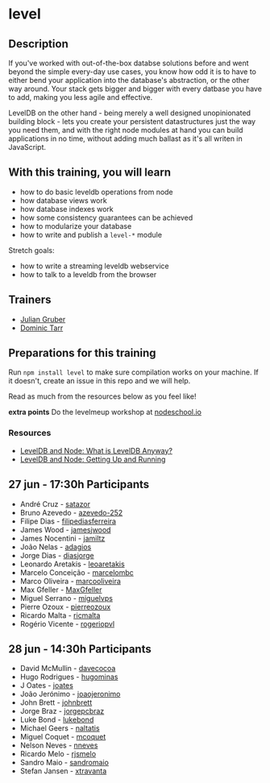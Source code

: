 level
=====================


## Description

If you've worked with out-of-the-box databse solutions before and went beyond the simple every-day use cases,
you know how odd it is to have to either bend your application into the database's abstraction, or the other way around.
Your stack gets bigger and bigger with every datbase you have to add, making you less agile and effective.

LevelDB on the other hand - being merely a well designed unopinionated building block - lets you create your persistent datastructures just the way you need them, and with the right node modules at hand you can build applications in no time, without adding much ballast as it's all writen in JavaScript.

## With this training, you will learn

- how to do basic leveldb operations from node
- how database views work
- how database indexes work
- how some consistency guarantees can be achieved
- how to modularize your database
- how to write and publish a `level-*` module

Stretch goals:

- how to write a streaming leveldb webservice
- how to talk to a leveldb from the browser

## Trainers

* [Julian Gruber](https://github.com/juliangruber)
* [Dominic Tarr](https://github.com/dominictarr)

## Preparations for this training

Run `npm install level` to make sure compilation works on your machine. If it doesn't, create an issue in this repo and we will help.

Read as much from the resources below as you feel like!

**extra points** Do the levelmeup workshop at [nodeschool.io](http://nodeschool.io/#levelmeup)

### Resources

* [LevelDB and Node: What is LevelDB Anyway?](http://dailyjs.com/2013/04/19/leveldb-and-node-1/)
* [LevelDB and Node: Getting Up and Running](http://dailyjs.com/2013/05/03/leveldb-and-node-2/)

## 27 jun - 17:30h Participants

- André Cruz - [satazor](https://github.com/satazor)
- Bruno Azevedo - [azevedo-252](https://github.com/azevedo-252)
- Filipe Dias - [filipediasferreira](https://github.com/filipediasferreira)
- James Wood - [jamesjwood](https://github.com/jamesjwood)
- James Nocentini - [jamiltz](https://github.com/jamiltz)
- João Nelas - [adagios](https://github.com/adagios)
- Jorge Dias - [diasjorge](https://github.com/diasjorge)
- Leonardo Aretakis - [leoaretakis](https://github.com/leoaretakis)
- Marcelo Conceição - [marcelombc](https://github.com/marcelombc)
- Marco Oliveira - [marcooliveira](https://github.com/marcooliveira)
- Max Gfeller - [MaxGfeller](https://github.com/MaxGfeller)
- Miguel Serrano - [miguelvps](https://github.com/miguelvps)
- Pierre Ozoux - [pierreozoux](https://github.com/pierreozoux)
- Ricardo Malta - [ricmalta](https://github.com/ricmalta)
- Rogério Vicente - [rogeriopvl](https://github.com/rogeriopvl)

## 28 jun - 14:30h Participants

- David McMullin - [davecocoa](https://github.com/davecocoa)
- Hugo Rodrigues - [hugominas](https://github.com/hugominas)
- J Oates - [joates](https://github.com/joates)
- João Jerónimo - [joaojeronimo](https://github.com/joaojeronimo)
- John Brett - [johnbrett](https://github.com/johnbrett)
- Jorge Braz - [jorgepcbraz](https://github.com/jorgepcbraz)
- Luke Bond - [lukebond](https://github.com/lukebond)
- Michael Geers - [naltatis](https://github.com/naltatis)
- Miguel Coquet - [mcoquet](https://github.com/mcoquet)
- Nelson Neves - [nneves](https://github.com/nneves)
- Ricardo Melo - [rjsmelo](https://github.com/rjsmelo)
- Sandro Maio - [sandromaio](https://github.com/sandromaio)
- Stefan Jansen - [xtravanta](https://github.com/xtravanta)
